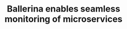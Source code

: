 ---
title: Ballerina enables seamless monitoring of microservices
description: Ballerina's tracing capabilities go beyond basic monitoring. With seamless integration with popular tracing frameworks like Jaeger and OpenTelemetry, developers can effortlessly instrument their microservices with tracing spans, enabling end-to-end tracing and analysis of complex transaction flows.
url: https://ballerina.io/learn/observe-ballerina-programs/
image: 'images/screenshots-collage-final-image-transparent-v5.png'
---